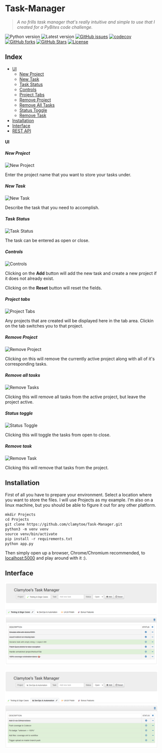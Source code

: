 # Task-Manager

> *A no frills task manager that's really intuitive and simple to use that I created for a PyBites code challenge.*

![Python version][python-version]
![Latest version][latest-version]
[![GitHub issues][issues-image]][issues-url]
[![codecov][codecov-image]][codecov-url]
[![GitHub forks][fork-image]][fork-url]
[![GitHub Stars][stars-image]][stars-url]
[![License][license-image]][license-url]

## Index
* [UI](#ui)
  * [New Project](#new-project)
  * [New Task](#new-task)
  * [Task Status](#task-status)
  * [Controls](#controls)
  * [Project Tabs](#project-tabs)
  * [Remove Project](#remove-project)
  * [Remove All Tasks](#remove-all-tasks)
  * [Status Toggle](#status-toggle)
  * [Remove Task](#remove-task)
* [Installation](#installation)
* [Interface](#interface)
* [REST API](REST_README.md)

#### UI

##### New Project
![New Project](img/project.png)

Enter the project name that you want to store your tasks
under.

##### New Task
![New Task](img/task.png)

Describe the task that you need to accomplish.

##### Task Status
![Task Status](img/status.png)

The task can be entered as open or close.

##### Controls
![Controls](img/controls.png)

Clicking on the **Add** button will add the new task and create
a new project if it does not already exist.

Clicking on the **Reset** button will reset the fields.

##### Project tabs
![Project Tabs](img/tabs.png)

Any projects that are created will be displayed here in the
tab area. Clickin on the tab switches you to that project.

##### Remove Project
![Remove Project](img/remove_project.png)

Clicking on this will remove the currently active project
along with all of it's corresponding tasks.

##### Remove all tasks
![Remove Tasks](img/remove_all_tasks.png)

Clicking this will remove all tasks from the active project,
but leave the project active.

##### Status toggle
![Status Toggle](img/status_toggle.png)

Clicking this will toggle the tasks from open to close.

##### Remove task
![Remove Task](img/remove_task.png)

Clicking this will remove that tasks from the project.

## Installation
First of all you have to prepare your environment. Select
a location where you want to store the files. I will use 
Projects as my example. I'm also on a linux machine, but
you should be able to figure it out for any other platform.

    mkdir Projects
    cd Projects
    git clone https://github.com/clamytoe/Task-Manager.git
    python3 -m venv venv
    source venv/bin/activate
    pip install -r requirements.txt
    python app.py

Then simply open up a browser, Chrome/Chromium recommended,
to [localhost:5000](http://localhost:5000/) and play around
with it :).

## Interface

![ui-sample-1](img/ui-sample-1.png)

![ui-sample-2](img/ui-sample-2.png)


[python-version]:https://img.shields.io/badge/python-3.13.0-brightgreen.svg
[latest-version]:https://img.shields.io/badge/version-0.2.1-blue.svg
[issues-image]:https://img.shields.io/github/issues/clamytoe/Task-Manager.svg
[issues-url]:https://github.com/clamytoe/Task-Manager/issues
[codecov-image]:https://codecov.io/gh/clamytoe/Task-Manager/branch/master/graph/badge.svg
[codecov-url]:https://codecov.io/gh/clamytoe/Task-Manager
[fork-image]:https://img.shields.io/github/forks/clamytoe/Task-Manager.svg
[fork-url]:https://github.com/clamytoe/Task-Manager/network
[stars-image]:https://img.shields.io/github/stars/clamytoe/Task-Manager.svg
[stars-url]:https://github.com/clamytoe/Task-Manager/stargazers
[license-image]:https://img.shields.io/github/license/clamytoe/Task-Manager.svg
[license-url]:https://github.com/clamytoe/Task-Manager/blob/main/LICENSE
